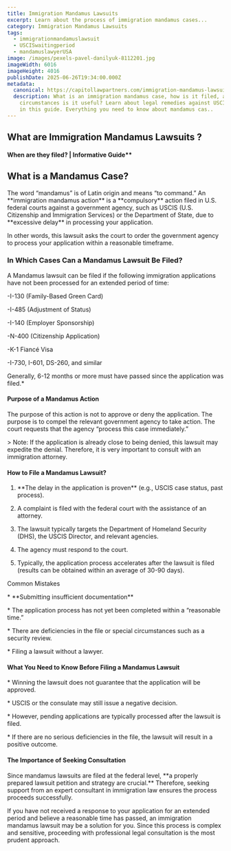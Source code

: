 ```yaml
---
title: ⁠Immigration Mandamus Lawsuits
excerpt: Learn about the process of immigration mandamus cases...
category: ⁠Immigration Mandamus Lawsuits
tags:
  - immigrationmandamuslawsuit
  - USCISwaitingperiod
  - mandamuslawyerUSA
image: /images/pexels-pavel-danilyuk-8112201.jpg
imageWidth: 6016
imageHeight: 4016
publishDate: 2025-06-26T19:34:00.000Z
metadata:
  canonical: https://capitollawpartners.com/immigration-mandamus-lawsuits
  description: What is an immigration mandamus case, how is it filed, and in what
    circumstances is it useful? Learn about legal remedies against USCIS delays
    in this guide. Everything you need to know about mandamus cas..
---
```

## What are Immigration Mandamus Lawsuits ? 

#### When are they filed? | Informative Guide\*\*

## What is a Mandamus Case?

The word “mandamus” is of Latin origin and means “to command.” An \*\*immigration mandamus action\*\* is a \*\*compulsory\*\* action filed in U.S. federal courts against a government agency, such as USCIS (U.S. Citizenship and Immigration Services) or the Department of State, due to \*\*excessive delay\*\* in processing your application.

In other words, this lawsuit asks the court to order the government agency to process your application within a reasonable timeframe.  

###  In Which Cases Can a Mandamus Lawsuit Be Filed?  

A Mandamus lawsuit can be filed if the following immigration applications have not been processed for an extended period of time:  

\-I-130 (Family-Based Green Card)

\-I-485 (Adjustment of Status)

\-I-140 (Employer Sponsorship)

\-N-400 (Citizenship Application)

\-K-1 Fiancé Visa

\-I-730, I-601, DS-260, and similar


Generally, 6-12 months or more must have passed since the application was filed.*  

#### Purpose of a Mandamus Action  

The purpose of this action is not to approve or deny the application. The purpose is to compel the relevant government agency to take action. The court requests that the agency “process this case immediately.”

\> Note: If the application is already close to being denied, this lawsuit may expedite the denial. Therefore, it is very important to consult with an immigration attorney.

#### How to File a Mandamus Lawsuit?

1. \*\*The delay in the application is proven\*\* (e.g., USCIS case status, past process).

2. A complaint is filed with the federal court with the assistance of an attorney.

3. The lawsuit typically targets the Department of Homeland Security (DHS), the USCIS Director, and relevant agencies.

4. The agency must respond to the court.

5. Typically, the application process accelerates after the lawsuit is filed (results can be obtained within an average of 30-90 days).

Common Mistakes


\* \*\*Submitting insufficient documentation\**

\* The application process has not yet been completed within a “reasonable time.”

\* There are deficiencies in the file or special circumstances such as a security review.

\* Filing a lawsuit without a lawyer.




#### What You Need to Know Before Filing a Mandamus Lawsuit

\* Winning the lawsuit does not guarantee that the application will be approved.

\* USCIS or the consulate may still issue a negative decision.

\* However, pending applications are typically processed after the lawsuit is filed.

\* If there are no serious deficiencies in the file, the lawsuit will result in a positive outcome.

#### The Importance of Seeking Consultation

Since mandamus lawsuits are filed at the federal level, \*\*a properly prepared lawsuit petition and strategy are crucial.\*\* Therefore, seeking support from an expert consultant in immigration law ensures the process proceeds successfully.

If you have not received a response to your application for an extended period and believe a reasonable time has passed, an immigration mandamus lawsuit may be a solution for you. Since this process is complex and sensitive, proceeding with professional legal consultation is the most prudent approach.
